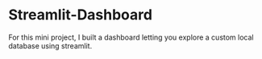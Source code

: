 # Streamlit-Dashboard
For this mini project, I built a dashboard letting you explore a custom local database using streamlit.

